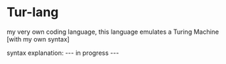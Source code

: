 # Tur-lang
my very own coding language, this language emulates a Turing Machine [with my own syntax]


syntax explanation:
  --- in progress --- 
